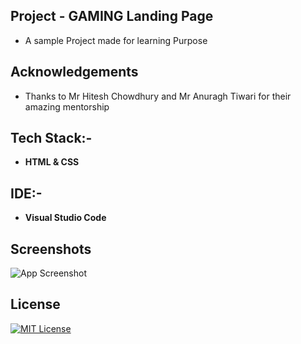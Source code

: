 ## Project - GAMING Landing Page

- A sample Project made for learning Purpose

## Acknowledgements

- Thanks to Mr Hitesh Chowdhury and Mr Anuragh Tiwari for their amazing mentorship

## Tech Stack:-

- **HTML & CSS**

## IDE:-

- **Visual Studio Code**

## Screenshots

![App Screenshot](/Gaming%20Landing%20Page.png)

## License

[![MIT License](https://img.shields.io/badge/License-MIT-green.svg)](https://choosealicense.com/licenses/mit/)
